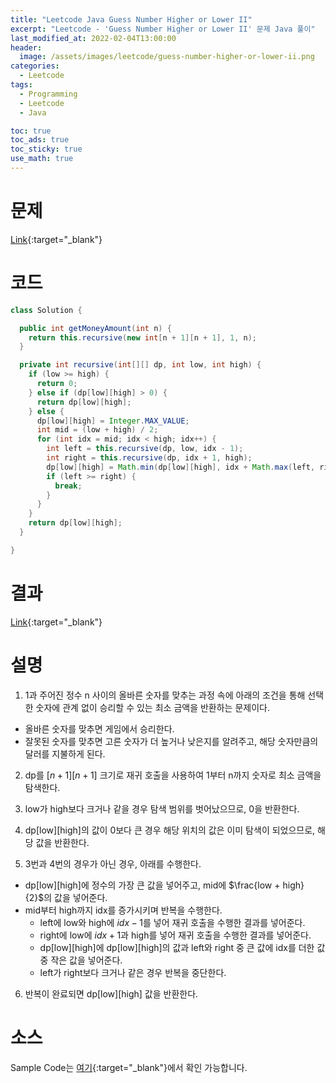 ```yaml
---
title: "Leetcode Java Guess Number Higher or Lower II"
excerpt: "Leetcode - 'Guess Number Higher or Lower II' 문제 Java 풀이"
last_modified_at: 2022-02-04T13:00:00
header:
  image: /assets/images/leetcode/guess-number-higher-or-lower-ii.png
categories:
  - Leetcode
tags:
  - Programming
  - Leetcode
  - Java

toc: true
toc_ads: true
toc_sticky: true
use_math: true
---
```

# 문제
[Link](https://leetcode.com/problems/guess-number-higher-or-lower-ii/){:target="_blank"}

# 코드
```java
class Solution {

  public int getMoneyAmount(int n) {
    return this.recursive(new int[n + 1][n + 1], 1, n);
  }

  private int recursive(int[][] dp, int low, int high) {
    if (low >= high) {
      return 0;
    } else if (dp[low][high] > 0) {
      return dp[low][high];
    } else {
      dp[low][high] = Integer.MAX_VALUE;
      int mid = (low + high) / 2;
      for (int idx = mid; idx < high; idx++) {
        int left = this.recursive(dp, low, idx - 1);
        int right = this.recursive(dp, idx + 1, high);
        dp[low][high] = Math.min(dp[low][high], idx + Math.max(left, right));
        if (left >= right) {
          break;
        }
      }
    }
    return dp[low][high];
  }

}
```

# 결과
[Link](https://leetcode.com/submissions/detail/634128039/){:target="_blank"}

# 설명
1. 1과 주어진 정수 n 사이의 올바른 숫자를 맞추는 과정 속에 아래의 조건을 통해 선택한 숫자에 관계 없이 승리할 수 있는 최소 금액을 반환하는 문제이다.
- 올바른 숫자를 맞추면 게임에서 승리한다.
- 잘못된 숫자를 맞추면 고른 숫자가 더 높거나 낮은지를 알려주고, 해당 숫자만큼의 달러를 지불하게 된다.

2. dp를 [$n + 1$][$n + 1$] 크기로 재귀 호출을 사용하여 1부터 n까지 숫자로 최소 금액을 탐색한다.

3. low가 high보다 크거나 같을 경우 탐색 범위를 벗어났으므로, 0을 반환한다.

4. dp[low][high]의 값이 0보다 큰 경우 해당 위치의 값은 이미 탐색이 되었으므로, 해당 값을 반환한다.

5. 3번과 4번의 경우가 아닌 경우, 아래를 수행한다.
- dp[low][high]에 정수의 가장 큰 값을 넣어주고, mid에 $\frac{low + high}{2}$의 값을 넣어준다.
- mid부터 high까지 idx를 증가시키며 반복을 수행한다.
  - left에 low와 high에 $idx - 1$를 넣어 재귀 호출을 수행한 결과를 넣어준다.
  - right에 low에 $idx + 1$과 high를 넣어 재귀 호출을 수행한 결과를 넣어준다.
  - dp[low][high]에 dp[low][high]의 값과 left와 right 중 큰 값에 idx를 더한 값 중 작은 값을 넣어준다.
  - left가 right보다 크거나 같은 경우 반복을 중단한다.

6. 반복이 완료되면 dp[low][high] 값을 반환한다.

# 소스
Sample Code는 [여기](https://github.com/GracefulSoul/leetcode/blob/master/src/main/java/gracefulsoul/problems/GuessNumberHigherOrLowerII.java){:target="_blank"}에서 확인 가능합니다.